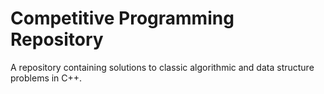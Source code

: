 # Competitive Programming Repository
A repository containing solutions to classic algorithmic and data structure problems in C++.
